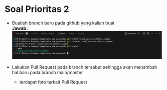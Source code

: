# Soal Prioritas 2


- Buatlah branch baru pada github yang kalian buat  
  **Jawab :**  
   ![preview](https://github.com/Ikaap/data_ika-purwanti/blob/main/03_Version-Control-System/screenshots/create_branch.png)
   
- Lakukan Pull Request pada branch tersebut sehingga akan menambah hal baru pada branch main/master
  - terdapat foto terkait Pull Request